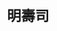 ---
title: "明壽司"
description: "明壽司"
layout: shop
keywords:
  - 美食競賽
  - 台灣美食
  - 美食精選
datePublished: "2025-06-30"
dateModified: "2025-07-05"
city: "台北市"
district: "中山區"
address: "台北市中山區雙城街25巷6之3號"
phone: "0225961069"
geo: "25.066169086535727, 121.52487349398537"
google_map: "https://maps.app.goo.gl/xXqyu7pzHrktN7xK8"
footinder: "https://footinder.com.tw/%E5%8F%B0%E5%8C%97%E5%B8%82%E4%B8%AD%E5%B1%B1%E5%8D%80/31291/"
official: "https://www.facebook.com/profile.php?id=100054190377042"
award:
  - name: "500盤"
    year: "2024"
    entries:
      - dishes:
          - "蒲燒鰻魚手卷"
          - "明蝦"

---